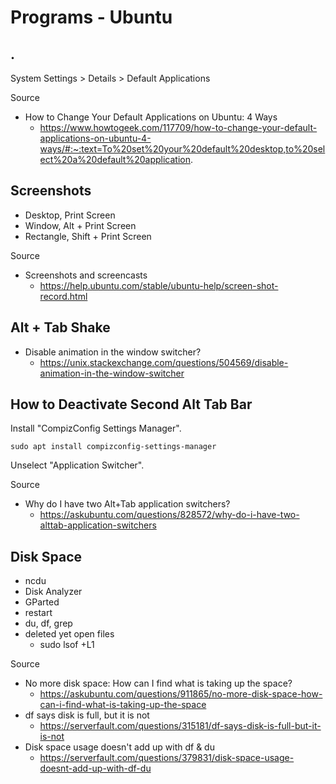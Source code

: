 # Programs - Ubuntu

## .

System Settings > Details > Default Applications

Source

* How to Change Your Default Applications on Ubuntu: 4 Ways
  * https://www.howtogeek.com/117709/how-to-change-your-default-applications-on-ubuntu-4-ways/#:~:text=To%20set%20your%20default%20desktop,to%20select%20a%20default%20application.

## Screenshots

- Desktop, Print Screen
- Window, Alt + Print Screen
- Rectangle, Shift + Print Screen

Source

- Screenshots and screencasts
  - https://help.ubuntu.com/stable/ubuntu-help/screen-shot-record.html 

## Alt + Tab Shake

- Disable animation in the window switcher?
  - https://unix.stackexchange.com/questions/504569/disable-animation-in-the-window-switcher

## How to Deactivate Second Alt Tab Bar

Install "CompizConfig Settings Manager".

```
sudo apt install compizconfig-settings-manager
```

Unselect "Application Switcher".

Source

- Why do I have two Alt+Tab application switchers?
  - https://askubuntu.com/questions/828572/why-do-i-have-two-alttab-application-switchers

## Disk Space

- ncdu
- Disk Analyzer
- GParted
- restart
- du, df, grep
- deleted yet open files
  - sudo lsof +L1 

Source

- No more disk space: How can I find what is taking up the space?
  - https://askubuntu.com/questions/911865/no-more-disk-space-how-can-i-find-what-is-taking-up-the-space
- df says disk is full, but it is not
  - https://serverfault.com/questions/315181/df-says-disk-is-full-but-it-is-not
- Disk space usage doesn't add up with df & du
  - https://serverfault.com/questions/379831/disk-space-usage-doesnt-add-up-with-df-du 
